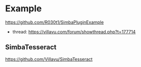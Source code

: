 # Example
https://github.com/R030t1/SimbaPluginExample
- thread: https://villavu.com/forum/showthread.php?t=177714

## SimbaTesseract
https://github.com/Villavu/SimbaTesseract
